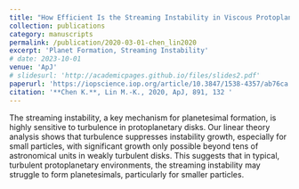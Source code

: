 ```yaml
---
title: "How Efficient Is the Streaming Instability in Viscous Protoplanetary Disks?"
collection: publications
category: manuscripts
permalink: /publication/2020-03-01-chen_lin2020
excerpt: 'Planet Formation, Streaming Instability'
# date: 2023-10-01
venue: 'ApJ'
# slidesurl: 'http://academicpages.github.io/files/slides2.pdf'
paperurl: 'https://iopscience.iop.org/article/10.3847/1538-4357/ab76ca'
citation: '**Chen K.**, Lin M.-K., 2020, ApJ, 891, 132 '
---
```


The streaming instability, a key mechanism for planetesimal formation, is highly sensitive to turbulence in protoplanetary disks. Our linear theory analysis shows that turbulence suppresses instability growth, especially for small particles, with significant growth only possible beyond tens of astronomical units in weakly turbulent disks. This suggests that in typical, turbulent protoplanetary environments, the streaming instability may struggle to form planetesimals, particularly for smaller particles.